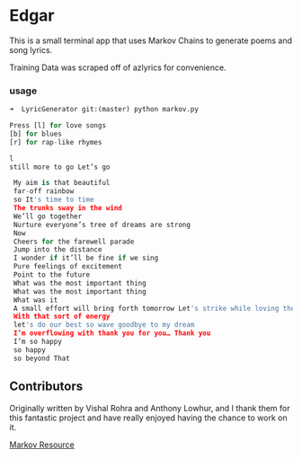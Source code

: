 # Edgar
This is a small terminal app that uses Markov Chains to generate poems and song lyrics.

Training Data was scraped off of azlyrics for convenience.

### usage
```python
➜  LyricGenerator git:(master) python markov.py

Press [l] for love songs
[b] for blues
[r] for rap-like rhymes

l
still more to go Let’s go

 My aim is that beautiful
 far-off rainbow
 so It's time to time
 The trunks sway in the wind
 We’ll go together
 Nurture everyone’s tree of dreams are strong
 Now
 Cheers for the farewell parade
 Jump into the distance
 I wonder if it’ll be fine if we sing
 Pure feelings of excitement
 Point to the future
 What was the most important thing
 What was the most important thing
 What was it
 A small effort will bring forth tomorrow Let's strike while loving the moment
 With that sort of energy
 let's do our best so wave goodbye to my dream
 I’m overflowing with thank you for you… Thank you
 I’m so happy
 so happy
 so beyond That
```

## Contributors
Originally written by Vishal Rohra and Anthony Lowhur, and I thank them for this fantastic project and have really enjoyed having the chance to work on it.

[Markov Resource](http://agiliq.com/blog/2009/06/generating-pseudo-random-text-with-markov-chains-u/)
